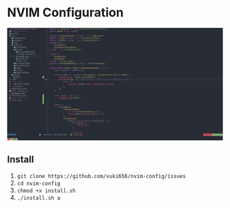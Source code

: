 # NVIM Configuration

![Screenshot](./images/screen.png)

## Install

1. `git clone https://github.com/vuki656/nvim-config/issues`
2. `cd nvim-config`
3. `chmod +x install.sh`
4. `./install.sh a`

